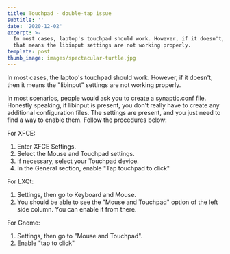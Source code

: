 ```yaml
---
title: Touchpad - double-tap issue
subtitle: ''
date: '2020-12-02'
excerpt: >-
  In most cases, laptop's touchpad should work. However, if it doesn't, then
  that means the libinput settings are not working properly.
template: post
thumb_image: images/spectacular-turtle.jpg
---
```

In most cases, the laptop's touchpad should work. However, if it doesn't, then it means the "libinput" settings are not working properly.

In most scenarios, people would ask you to create a synaptic.conf file. Honestly speaking, if libinput is present, you don't really have to create any additional configuration files. The settings are present, and you just need to find a way to enable them. Follow the procedures below:

For XFCE:

1.  Enter XFCE Settings.
2.  Select the Mouse and Touchpad settings.
3.  If necessary, select your Touchpad device.
4.  In the General section, enable "Tap touchpad to click"

For LXQt:

1.  Settings, then go to Keyboard and Mouse.
2.  You should be able to see the "Mouse and Touchpad" option of the left side column. You can enable it from there.

For Gnome:

1.  Settings, then go to "Mouse and Touchpad".
2.  Enable "tap to click"

